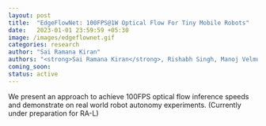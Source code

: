 ```yaml
---
layout: post
title:  "EdgeFlowNet: 100FPS@1W Optical Flow For Tiny Mobile Robots"
date:   2023-01-01 23:59:59 +05:30
image: /images/edgeflownet.gif
categories: research
author: "Sai Ramana Kiran"
authors: "<strong>Sai Ramana Kiran</strong>, Rishabh Singh, Manoj Velmurgan, Nitin Sanket"
coming_soon:
status: active
---
```

We present an approach to achieve 100FPS optical flow inference speeds and demonstrate on real world robot autonomy experiments. (Currently under preparation for RA-L) 